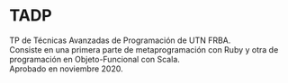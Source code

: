 # TADP

TP de Técnicas Avanzadas de Programación de UTN FRBA.  
Consiste en una primera parte de metaprogramación con Ruby y otra de programación en Objeto-Funcional con Scala.  
Aprobado en noviembre 2020.
